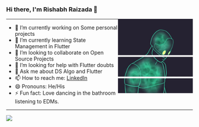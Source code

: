 ### Hi there, I'm Rishabh Raizada 👋

<img align="right" src="https://github.com/Rishabh510/Rishabh510/blob/master/gif-3d-cool.gif" width="40%"/>

<hr>

- 🔭 I’m currently working on Some personal projects
- 🌱 I’m currently learning State Management in Flutter
- 👯 I’m looking to collaborate on Open Source Projects
- 🤔 I’m looking for help with Flutter doubts
- 💬 Ask me about DS Algo and Flutter
- 📫 How to reach me: [LinkedIn](https://www.linkedin.com/in/rishabh510/) 
- 😄 Pronouns: He/His
- ⚡ Fun fact: Love dancing in the bathroom listening to EDMs.

<hr>

<img src="https://github-readme-stats.vercel.app/api?username=Rishabh510&&show_icons=true&title_color=108de6&icon_color=eb0911&text_color=09eb2b&bg_color=000000">
